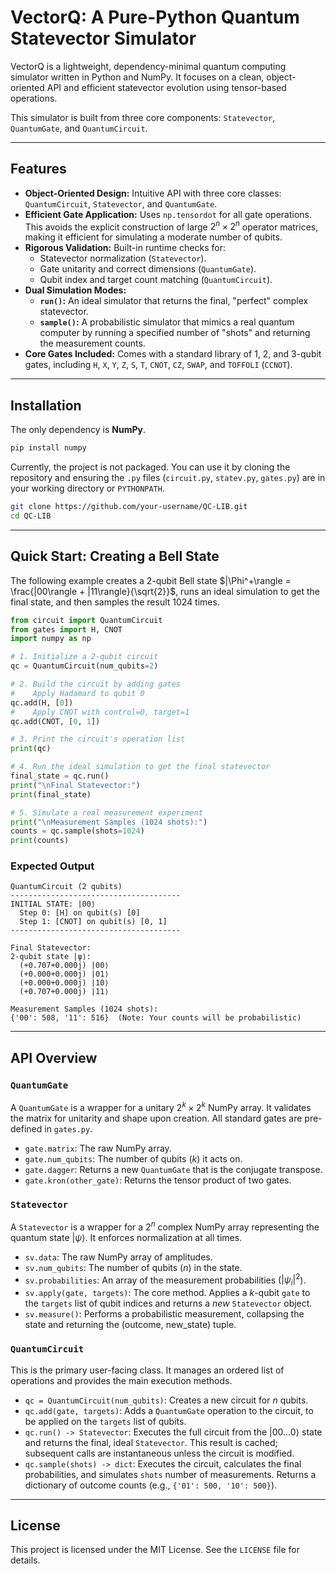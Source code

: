 
# VectorQ: A Pure-Python Quantum Statevector Simulator

VectorQ is a lightweight, dependency-minimal quantum computing simulator written in Python and NumPy. It focuses on a clean, object-oriented API and efficient statevector evolution using tensor-based operations.

This simulator is built from three core components: `Statevector`, `QuantumGate`, and `QuantumCircuit`.

-----

## Features

  * **Object-Oriented Design:** Intuitive API with three core classes: `QuantumCircuit`, `Statevector`, and `QuantumGate`.
  * **Efficient Gate Application:** Uses `np.tensordot` for all gate operations. This avoids the explicit construction of large $2^n \times 2^n$ operator matrices, making it efficient for simulating a moderate number of qubits.
  * **Rigorous Validation:** Built-in runtime checks for:
      * Statevector normalization (`Statevector`).
      * Gate unitarity and correct dimensions (`QuantumGate`).
      * Qubit index and target count matching (`QuantumCircuit`).
  * **Dual Simulation Modes:**
      * **`run()`:** An ideal simulator that returns the final, "perfect" complex statevector.
      * **`sample()`:** A probabilistic simulator that mimics a real quantum computer by running a specified number of "shots" and returning the measurement counts.
  * **Core Gates Included:** Comes with a standard library of 1, 2, and 3-qubit gates, including `H`, `X`, `Y`, `Z`, `S`, `T`, `CNOT`, `CZ`, `SWAP`, and `TOFFOLI` (`CCNOT`).

-----

## Installation

The only dependency is **NumPy**.

```bash
pip install numpy
```

Currently, the project is not packaged. You can use it by cloning the repository and ensuring the `.py` files (`circuit.py`, `statev.py`, `gates.py`) are in your working directory or `PYTHONPATH`.

```bash
git clone https://github.com/your-username/QC-LIB.git  
cd QC-LIB
```

-----

## Quick Start: Creating a Bell State

The following example creates a 2-qubit Bell state $|\Phi^+\rangle = \frac{|00\rangle + |11\rangle}{\sqrt{2}}$, runs an ideal simulation to get the final state, and then samples the result 1024 times.

```python
from circuit import QuantumCircuit
from gates import H, CNOT
import numpy as np

# 1. Initialize a 2-qubit circuit
qc = QuantumCircuit(num_qubits=2)

# 2. Build the circuit by adding gates
#    Apply Hadamard to qubit 0
qc.add(H, [0])
#    Apply CNOT with control=0, target=1
qc.add(CNOT, [0, 1])

# 3. Print the circuit's operation list
print(qc)

# 4. Run the ideal simulation to get the final statevector
final_state = qc.run()
print("\nFinal Statevector:")
print(final_state)

# 5. Simulate a real measurement experiment
print("\nMeasurement Samples (1024 shots):")
counts = qc.sample(shots=1024)
print(counts)
```

### Expected Output

```
QuantumCircuit (2 qubits)
--------------------------------------
INITIAL STATE: |00⟩
  Step 0: [H] on qubit(s) [0]
  Step 1: [CNOT] on qubit(s) [0, 1]
--------------------------------------

Final Statevector:
2-qubit state |ψ⟩:
  (+0.707+0.000j) |00⟩
  (+0.000+0.000j) |01⟩
  (+0.000+0.000j) |10⟩
  (+0.707+0.000j) |11⟩

Measurement Samples (1024 shots):
{'00': 508, '11': 516}  (Note: Your counts will be probabilistic)
```

-----

## API Overview

### `QuantumGate`

A `QuantumGate` is a wrapper for a unitary $2^k \times 2^k$ NumPy array. It validates the matrix for unitarity and shape upon creation. All standard gates are pre-defined in `gates.py`.

  * `gate.matrix`: The raw NumPy array.
  * `gate.num_qubits`: The number of qubits ($k$) it acts on.
  * `gate.dagger`: Returns a new `QuantumGate` that is the conjugate transpose.
  * `gate.kron(other_gate)`: Returns the tensor product of two gates.

### `Statevector`

A `Statevector` is a wrapper for a $2^n$ complex NumPy array representing the quantum state $|\psi\rangle$. It enforces normalization at all times.

  * `sv.data`: The raw NumPy array of amplitudes.
  * `sv.num_qubits`: The number of qubits ($n$) in the state.
  * `sv.probabilities`: An array of the measurement probabilities ($|\psi_i|^2$).
  * `sv.apply(gate, targets)`: The core method. Applies a $k$-qubit `gate` to the `targets` list of qubit indices and returns a *new* `Statevector` object.
  * `sv.measure()`: Performs a probabilistic measurement, collapsing the state and returning the (outcome, new\_state) tuple.

### `QuantumCircuit`

This is the primary user-facing class. It manages an ordered list of operations and provides the main execution methods.

  * `qc = QuantumCircuit(num_qubits)`: Creates a new circuit for $n$ qubits.
  * `qc.add(gate, targets)`: Adds a `QuantumGate` operation to the circuit, to be applied on the `targets` list of qubits.
  * `qc.run() -> Statevector`: Executes the full circuit from the $|00...0\rangle$ state and returns the final, ideal `Statevector`. This result is cached; subsequent calls are instantaneous unless the circuit is modified.
  * `qc.sample(shots) -> dict`: Executes the circuit, calculates the final probabilities, and simulates `shots` number of measurements. Returns a dictionary of outcome counts (e.g., `{'01': 500, '10': 500}`).

-----

## License

This project is licensed under the MIT License. See the `LICENSE` file for details.